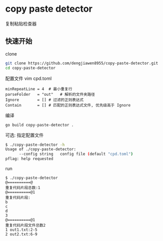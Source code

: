 # copy paste detector

复制粘贴检查器

## 快速开始

clone 

```bash
git clone https://github.com/dengjiawen8955/copy-paste-detector.git
cd copy-paste-detector
```

配置文件 vim cpd.toml

```
minRepeatLine = 4  # 最小重复行
parseFolder   = "out"   # 解析的文件夹路径
Ignore        = [] # 过滤的正则表达式
Contain       = [] # 匹配的正则表达式文件, 优先级高于 Ignore
```

编译

```
go build copy-paste-detector .
```

可选: 指定配置文件

```bash
$ ./copy-paste-detector -h
Usage of ./copy-paste-detector:
      --config string   config file (default "cpd.toml")
pflag: help requested
```

run

```
$ ./copy-paste-detector 
@==========@
重复代码片段总数:1
@==========@1
重复代码片段:
b
c
d
3
@==========@1
重复代码片段文件总数2
1 out1.txt:2-5
2 out2.txt:6-9
```